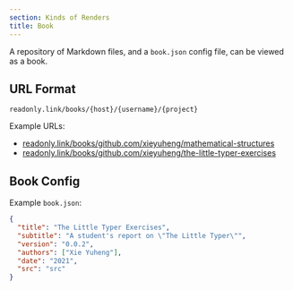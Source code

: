```yaml
---
section: Kinds of Renders
title: Book
---
```


A repository of Markdown files, and a `book.json` config file, can be viewed as a book.

## URL Format

```plaintext
readonly.link/books/{host}/{username}/{project}
```

Example URLs:

- [readonly.link/books/github.com/xieyuheng/mathematical-structures](https://readonly.link/books/github.com/xieyuheng/mathematical-structures)
- [readonly.link/books/github.com/xieyuheng/the-little-typer-exercises](https://readonly.link/books/github.com/xieyuheng/the-little-typer-exercises)

## Book Config

Example `book.json`:

```json
{
  "title": "The Little Typer Exercises",
  "subtitle": "A student's report on \"The Little Typer\"",
  "version": "0.0.2",
  "authors": ["Xie Yuheng"],
  "date": "2021",
  "src": "src"
}
```

